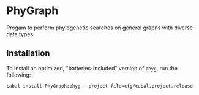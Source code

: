 # PhyGraph
Progam to perform phylogenetic searches on general graphs with diverse data types


## Installation

To install an optimized, "batteries-included" version of `phyg`, run the following:

```
cabal install PhyGraph:phyg --project-file=cfg/cabal.project.release
```
